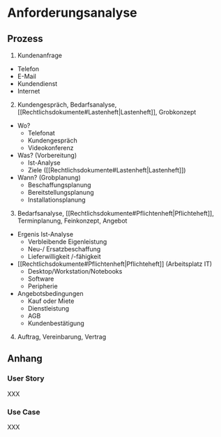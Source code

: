 # Anforderungsanalyse

## Prozess
1. Kundenanfrage
- Telefon
- E-Mail
- Kundendienst
- Internet
2. Kundengespräch, Bedarfsanalyse, [[Rechtlichsdokumente#Lastenheft|Lastenheft]], Grobkonzept
- Wo?
	- Telefonat
	- Kundengespräch
	- Videokonferenz
- Was? (Vorbereitung)
	- Ist-Analyse
	- Ziele ([[Rechtlichsdokumente#Lastenheft|Lastenheft]])
- Wann? (Grobplanung)
	- Beschaffungsplanung
	- Bereitstellungsplanung
	- Installationsplanung
3. Bedarfsanalyse, [[Rechtlichsdokumente#Pflichtenheft|Pflichteheft]], Terminplanung, Feinkonzept, Angebot
- Ergenis Ist-Analyse
	- Verbleibende Eigenleistung
	- Neu-/ Ersatzbeschaffung
	- Lieferwilligkeit /-fähigkeit
- [[Rechtlichsdokumente#Pflichtenheft|Pflichteheft]] (Arbeitsplatz IT)
	- Desktop/Workstation/Notebooks
	- Software
	- Peripherie
- Angebotsbedingungen
	- Kauf oder Miete
	- Dienstleistung
	- AGB
	- Kundenbestätigung
4. Auftrag, Vereinbarung, Vertrag

## Anhang

### User Story
XXX

### Use Case
XXX
